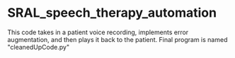 # SRAL_speech_therapy_automation

This code takes in a patient voice recording, implements error augmentation, and then plays it back to the patient. Final program is named "cleanedUpCode.py"
